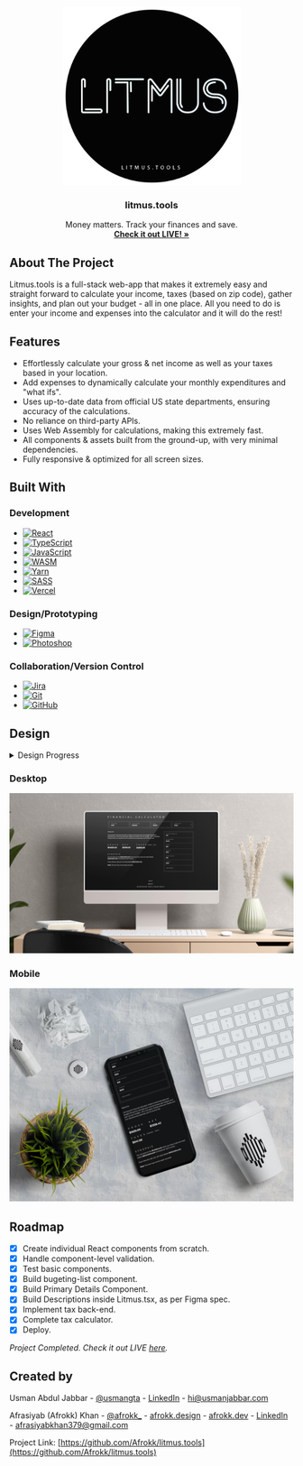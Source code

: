 <br />
<div align="center">
  <a href="https://github.com/Afrokk/litmus.tools">
    <img src="images/clip2.png" alt="Logo" width="315" height="315">
  </a>

  <h3 align="center">litmus.tools</h3>

  <p align="center">
    Money matters. Track your finances and save. 
    <br />
    <a href="https://www.litmus.tools/"><strong>Check it out LIVE! »</strong></a>
    <br />
  </p>
</div>

## About The Project

Litmus.tools is a full-stack web-app that makes it extremely easy and straight forward to calculate your income, taxes (based on zip code), gather insights, and plan out your budget - all in one place. All you need to do is enter your income and expenses into the calculator and it will do the rest!

## Features
* Effortlessly calculate your gross & net income as well as your taxes based in your location.
* Add expenses to dynamically calculate your monthly expenditures and "what ifs". 
* Uses up-to-date data from official US state departments, ensuring accuracy of the calculations. 
* No reliance on third-party APIs. 
* Uses Web Assembly for calculations, making this extremely fast.
* All components & assets built from the ground-up, with very minimal dependencies. 
* Fully responsive & optimized for all screen sizes.

## Built With

### Development
* [![React][React.com]][React-url]
* [![TypeScript][TypeScript.com]][TypeScript-url]
* [![JavaScript][JavaScript.com]][JavaScript-url]
* [![WASM][WASM.com]][WASM-url]
* [![Yarn][Yarn.com]][Yarn-url]
* [![SASS][SASS.com]][SASS-url]
* [![Vercel][Vercel.com]][Vercel-url]

### Design/Prototyping
* [![Figma][Figma.com]][Figma-url]
* [![Photoshop][Photoshop.com]][Photoshop-url]

### Collaboration/Version Control
* [![Jira][Jira.com]][Jira-url]
* [![Git][Git.com]][Git-url]
* [![GitHub][GitHub.com]][GitHub-url]

## Design
<details>
  <summary>Design Progress</summary>
  <h4 align="center"> Initial Design Prototype</h4>
  <p align="center">
    <img src="images/FigmaPrototype1.jpg">
  </p>
  <h4 align="center"> Final (Live) Design </h4>
  <p align="center">
    <img src="images/FinalDesign.jpg">
  </p>
</details>

### Desktop
  <p align="center">
    <img src="images/litmus-desktop.jpg">
  </p>

### Mobile
  <p align="center">
    <img src="images/litmus-Mobile.jpg">
  </p>

## Roadmap
- [x] Create individual React components from scratch.
- [x] Handle component-level validation.
- [x] Test basic components.
- [x] Build bugeting-list component.
- [x] Build Primary Details Component. 
- [x] Build Descriptions inside Litmus.tsx, as per Figma spec.
- [x] Implement tax back-end.
- [x] Complete tax calculator.
- [x] Deploy.

_Project Completed._ 
_Check it out LIVE [here](https://www.litmus.tools/)._

## Created by

Usman Abdul Jabbar - [@usmangta](https://www.instagram.com/usmangta/) - [LinkedIn](https://www.linkedin.com/in/usman-abdul-jabbar/) - hi@usmanjabbar.com

Afrasiyab (Afrokk) Khan - [@afrokk_](https://www.instagram.com/afrokk_/) - [afrokk.design](https://afrokk.design/) - [afrokk.dev](https://afrokk.dev/) - [LinkedIn](https://www.linkedin.com/in/afrasiyab-k/) - afrasiyabkhan379@gmail.com

Project Link: [https://github.com/Afrokk/litmus.tools](https://github.com/Afrokk/litmus.tools)

[product-screenshot]: images/clip.jpg
[React.com]: https://img.shields.io/badge/React-20232A?style=for-the-badge&logo=react&logoColor=61DAFB
[React-url]: https://reactjs.org/
[TypeScript.com]: https://img.shields.io/badge/TypeScript-007ACC?style=for-the-badge&logo=typescript&logoColor=white
[TypeScript-url]: https://www.typescriptlang.org/
[SASS.com]: https://img.shields.io/badge/Sass-CC6699?style=for-the-badge&logo=sass&logoColor=white
[SASS-url]: https://sass-lang.com/
[JavaScript.com]: https://img.shields.io/badge/JavaScript-323330?style=for-the-badge&logo=javascript&logoColor=F7DF1E
[JavaScript-url]: https://en.wikipedia.org/wiki/JSX_(JavaScript)
[Yarn.com]: https://img.shields.io/badge/Yarn-2C8EBB?style=for-the-badge&logo=yarn&logoColor=white
[Yarn-url]: https://yarnpkg.com/
[Figma.com]: https://img.shields.io/badge/Figma-F24E1E?style=for-the-badge&logo=figma&logoColor=white
[Figma-url]: https://www.figma.com/
[Photoshop.com]: https://img.shields.io/badge/Adobe%20Photoshop-31A8FF?style=for-the-badge&logo=Adobe%20Photoshop&logoColor=black
[Photoshop-url]: https://www.adobe.com/ca/products/photoshop.html
[Jira.com]: https://img.shields.io/badge/Jira-0052CC?style=for-the-badge&logo=Jira&logoColor=white
[Jira-url]: https://jira.com/
[Git.com]: https://img.shields.io/badge/GIT-E44C30?style=for-the-badge&logo=git&logoColor=white
[Git-url]: https://git-scm.com/
[GitHub.com]: https://img.shields.io/badge/GitHub-100000?style=for-the-badge&logo=github&logoColor=white
[GitHub-url]: https://github.com/
[Vercel.com]: https://img.shields.io/badge/vercel-%23000000.svg?style=for-the-badge&logo=vercel&logoColor=white
[Vercel-url]: https://Vercel.com/
[WASM.com]: https://img.shields.io/badge/WebAssembly-654FF0?style=for-the-badge&logo=WebAssembly&logoColor=white
[WASM-url]: https://webassembly.org/
